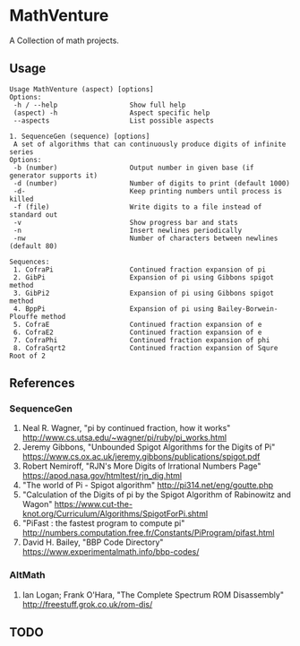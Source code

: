 # MathVenture #
A Collection of math projects.

## Usage ##
```
Usage MathVenture (aspect) [options]
Options:
 -h / --help                  Show full help
 (aspect) -h                  Aspect specific help
 --aspects                    List possible aspects

1. SequenceGen (sequence) [options]
 A set of algorithms that can continuously produce digits of infinite series
Options:
 -b (number)                  Output number in given base (if generator supports it)
 -d (number)                  Number of digits to print (default 1000)
 -d-                          Keep printing numbers until process is killed
 -f (file)                    Write digits to a file instead of standard out
 -v                           Show progress bar and stats
 -n                           Insert newlines periodically
 -nw                          Number of characters between newlines (default 80)

Sequences:
 1. CofraPi                   Continued fraction expansion of pi
 2. GibPi                     Expansion of pi using Gibbons spigot method
 3. GibPi2                    Expansion of pi using Gibbons spigot method
 4. BppPi                     Expansion of pi using Bailey-Borwein-Plouffe method
 5. CofraE                    Continued fraction expansion of e
 6. CofraE2                   Continued fraction expansion of e
 7. CofraPhi                  Continued fraction expansion of phi
 8. CofraSqrt2                Continued fraction expansion of Squre Root of 2
```
## References ###
### SequenceGen ###
1. Neal R. Wagner, "pi by continued fraction, how it works"
   http://www.cs.utsa.edu/~wagner/pi/ruby/pi_works.html
1. Jeremy Gibbons, "Unbounded Spigot Algorithms for the Digits of Pi"
   https://www.cs.ox.ac.uk/jeremy.gibbons/publications/spigot.pdf
1. Robert Nemiroff, "RJN's More Digits of Irrational Numbers Page"
   https://apod.nasa.gov/htmltest/rjn_dig.html
1. "The world of Pi - Spigot algorithm"
   http://pi314.net/eng/goutte.php
1. "Calculation of the Digits of pi by the Spigot Algorithm of Rabinowitz and Wagon"
   https://www.cut-the-knot.org/Curriculum/Algorithms/SpigotForPi.shtml
1. "PiFast : the fastest program to compute pi"
   http://numbers.computation.free.fr/Constants/PiProgram/pifast.html
1. David H. Bailey, "BBP Code Directory"
   https://www.experimentalmath.info/bbp-codes/

### AltMath ###
1. Ian Logan; Frank O'Hara, "The Complete Spectrum ROM Disassembly"
   http://freestuff.grok.co.uk/rom-dis/

## TODO ##
